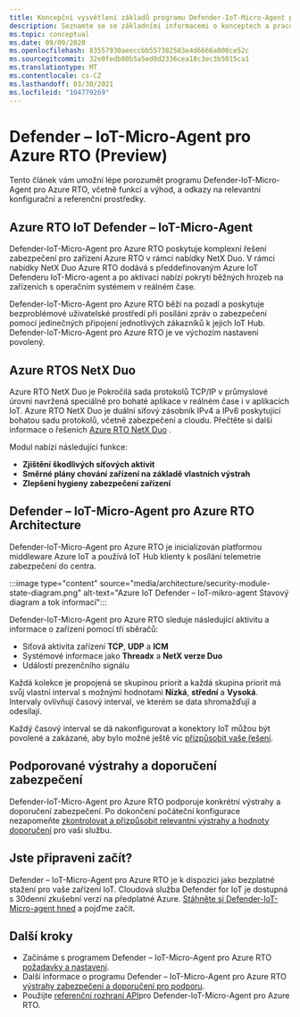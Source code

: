 ```yaml
---
title: Koncepční vysvětlení základů programu Defender-IoT-Micro-Agent pro Azure RTO
description: Seznamte se se základními informacemi o konceptech a pracovních postupech v programu Defender-IoT-Micro-Agent pro Azure RTO.
ms.topic: conceptual
ms.date: 09/09/2020
ms.openlocfilehash: 83557930aeeccbb557382583e4d6666a000ce52c
ms.sourcegitcommit: 32e0fedb80b5a5ed0d2336cea18c3ec3b5015ca1
ms.translationtype: MT
ms.contentlocale: cs-CZ
ms.lasthandoff: 03/30/2021
ms.locfileid: "104779269"
---
```

# <a name="defender-iot-micro-agent-for-azure-rtos-preview"></a>Defender – IoT-Micro-Agent pro Azure RTO (Preview)

Tento článek vám umožní lépe porozumět programu Defender-IoT-Micro-Agent pro Azure RTO, včetně funkcí a výhod, a odkazy na relevantní konfigurační a referenční prostředky. 

## <a name="azure-rtos-iot-defender-iot-micro-agent"></a>Azure RTO IoT Defender – IoT-Micro-Agent

Defender-IoT-Micro-Agent pro Azure RTO poskytuje komplexní řešení zabezpečení pro zařízení Azure RTO v rámci nabídky NetX Duo. V rámci nabídky NetX Duo Azure RTO dodává s předdefinovaným Azure IoT Defenderu IoT-Micro-agent a po aktivaci nabízí pokrytí běžných hrozeb na zařízeních s operačním systémem v reálném čase. 

Defender-IoT-Micro-Agent pro Azure RTO běží na pozadí a poskytuje bezproblémové uživatelské prostředí při posílání zpráv o zabezpečení pomocí jedinečných připojení jednotlivých zákazníků k jejich IoT Hub. Defender-IoT-Micro-Agent pro Azure RTO je ve výchozím nastavení povolený.  

## <a name="azure-rtos-netx-duo"></a>Azure RTOS NetX Duo

Azure RTO NetX Duo je Pokročilá sada protokolů TCP/IP v průmyslové úrovni navržená speciálně pro bohaté aplikace v reálném čase i v aplikacích IoT. Azure RTO NetX Duo je duální síťový zásobník IPv4 a IPv6 poskytující bohatou sadu protokolů, včetně zabezpečení a cloudu. Přečtěte si další informace o řešeních [Azure RTO NetX Duo](/azure/rtos/netx-duo/) .

Modul nabízí následující funkce:

- **Zjištění škodlivých síťových aktivit**
- **Směrné plány chování zařízení na základě vlastních výstrah**
- **Zlepšení hygieny zabezpečení zařízení**

## <a name="defender-iot-micro-agent-for-azure-rtos-architecture"></a>Defender – IoT-Micro-Agent pro Azure RTO Architecture

Defender-IoT-Micro-Agent pro Azure RTO je inicializován platformou middleware Azure IoT a používá IoT Hub klienty k posílání telemetrie zabezpečení do centra.

:::image type="content" source="media/architecture/security-module-state-diagram.png" alt-text="Azure IoT Defender – IoT-mikro-agent Stavový diagram a tok informací":::

Defender-IoT-Micro-Agent pro Azure RTO sleduje následující aktivitu a informace o zařízení pomocí tří sběračů:
- Síťová aktivita zařízení **TCP**, **UDP** a **ICM**
- Systémové informace jako **Threadx** a **NetX verze Duo**
- Události prezenčního signálu

Každá kolekce je propojená se skupinou priorit a každá skupina priorit má svůj vlastní interval s možnými hodnotami **Nízká**, **střední** a **Vysoká**. Intervaly ovlivňují časový interval, ve kterém se data shromažďují a odesílají.

Každý časový interval se dá nakonfigurovat a konektory IoT můžou být povolené a zakázané, aby bylo možné ještě víc [přizpůsobit vaše řešení](how-to-azure-rtos-security-module.md). 

## <a name="supported-security-alerts-and-recommendations"></a>Podporované výstrahy a doporučení zabezpečení

Defender-IoT-Micro-Agent pro Azure RTO podporuje konkrétní výstrahy a doporučení zabezpečení. Po dokončení počáteční konfigurace nezapomeňte [zkontrolovat a přizpůsobit relevantní výstrahy a hodnoty doporučení](concept-rtos-security-alerts-recommendations.md) pro vaši službu.

## <a name="ready-to-begin"></a>Jste připraveni začít?

Defender – IoT-Micro-Agent pro Azure RTO je k dispozici jako bezplatné stažení pro vaše zařízení IoT. Cloudová služba Defender for IoT je dostupná s 30denní zkušební verzí na předplatné Azure. [Stáhněte si Defender-IoT-Micro-agent hned](https://github.com/azure-rtos/azure-iot-preview/releases) a pojďme začít. 

## <a name="next-steps"></a>Další kroky

- Začínáme s programem Defender – IoT-Micro-Agent pro Azure RTO [požadavky a nastavení](quickstart-azure-rtos-security-module.md).
- Další informace o programu Defender – IoT-Micro-Agent pro Azure RTO [výstrahy zabezpečení a doporučení pro podporu](concept-rtos-security-alerts-recommendations.md). 
- Použijte [referenční rozhraní API](azure-rtos-security-module-api.md)pro Defender-IoT-Micro-Agent pro Azure RTO.